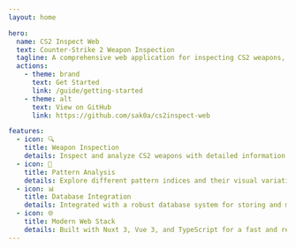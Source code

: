 ```yaml
---
layout: home

hero:
  name: CS2 Inspect Web
  text: Counter-Strike 2 Weapon Inspection
  tagline: A comprehensive web application for inspecting CS2 weapons, skins, and patterns
  actions:
    - theme: brand
      text: Get Started
      link: /guide/getting-started
    - theme: alt
      text: View on GitHub
      link: https://github.com/sak0a/cs2inspect-web

features:
  - icon: 🔍
    title: Weapon Inspection
    details: Inspect and analyze CS2 weapons with detailed information about skins, wear values, and patterns.
  - icon: 🎨
    title: Pattern Analysis
    details: Explore different pattern indices and their visual variations for various weapon skins.
  - icon: 📊
    title: Database Integration
    details: Integrated with a robust database system for storing and managing weapon data.
  - icon: 🌐
    title: Modern Web Stack
    details: Built with Nuxt 3, Vue 3, and TypeScript for a fast and responsive user experience.
---
```


